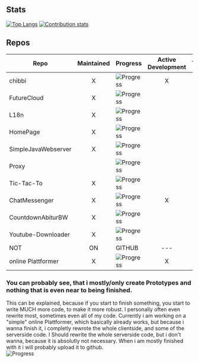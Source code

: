 <!--
**chibbi/chibbi** is a ✨ _special_ ✨ repository because its `README.md` (this file) appears on your GitHub profile.
Here are some ideas to get you started:
- 🔭 I’m currently working on ...
- 🌱 I’m currently learning ...
- 👯 I’m looking to collaborate on ...
- 🤔 I’m looking for help with ...
- 💬 Ask me about ...
- 📫 How to reach me: ...
- 😄 Pronouns: ...
- ⚡ Fun fact: ...
-->

## Stats
[![Top Langs](https://github-readme-stats.vercel.app/api/top-langs/?username=chibbi&theme=radical)](https://github.com/anuraghazra/github-readme-stats)
    [![Contribution stats](https://github-readme-stats.vercel.app/api?username=chibbi&show_icons=true&theme=radical&hide=stars&line_height=48)](https://github.com/anuraghazra/github-readme-stats)
    
 ## Repos
| Repo  | Maintained | Progress | Active Development | Template |
| ------- |:---:| -------------- |:---:|:---:|
| chibbi | X | ![Progress](https://progress-bar.dev/60/?title=progress&width=150) | X |   |
| FutureCloud | X | ![Progress](https://progress-bar.dev/60/?title=progress&width=150) |   |   |
| L18n | X | ![Progress](https://progress-bar.dev/100/?title=progress&width=150) |   | X |
| HomePage | X | ![Progress](https://progress-bar.dev/95/?title=progress&width=150) |   |   |
| SimpleJavaWebserver | X | ![Progress](https://progress-bar.dev/87/?title=progress&width=150) |   | X |
| Proxy |   | ![Progress](https://progress-bar.dev/48/?title=progress&width=150) |   | X |
| Tic-Tac-To | X | ![Progress](https://progress-bar.dev/78/?title=progress&width=150) |   |   |
| ChatMessenger | X | ![Progress](https://progress-bar.dev/60/?title=progress&width=150) | X |   |
| CountdownAbiturBW | X | ![Progress](https://progress-bar.dev/100/?title=progress&width=150) |   |   |
| Youtube-Downloader | X | ![Progress](https://progress-bar.dev/100/?title=progress&width=150) |   |   |
| NOT | ON | GITHUB | --- | yet? |
| online Plattformer | X | ![Progress](https://progress-bar.dev/28/?title=progress&width=150) | X |   |
    
 ### You can probably see, that i mostly/only create Prototypes and nothing that is even near to being finished.  
 This can be explained, because if you start to finish something, you start to write MUCH more code, to make it more robust.
 I personally often even rewrite most, sometimes even all of my code.
 Currently i am working on a "simple" online Plattformer, which basically already works, but because i wanna finish it, i completly rewrote the whole clientside, and some of the serverside code.  I Should rewrite the whole serverside code, but i don't wanna, because it is absolutly not necessary. When i am mostly finished with it i will probably upload it to github.    
![Progress](https://progress-bar.dev/28/?title=progress&width=250)
